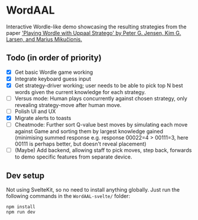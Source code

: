 # WordAAL
Interactive Wordle-like demo showcasing the resulting strategies from the paper ['Playing Wordle with Uppaal Stratego' by Peter G. Jensen, Kim G. Larsen, and Marius Mikučionis.](https://link.springer.com/chapter/10.1007/978-3-031-15629-8_15)

## Todo (in order of priority)
- [x] Get basic Wordle game working
- [x] Integrate keyboard guess input
- [x] Get strategy-driver working; user needs to be able to pick top N best words given the current knowledge for each strategy.
- [ ] Versus mode: Human plays concurrently against chosen strategy, only revealing strategy-move after human move.
- [ ] Polish UI and UX
- [x] Migrate alerts to toasts
- [ ] Cheatmode: Further sort Q-value best moves by simulating each move against Game and sorting them by largest knowledge gained (minimising summed response e.g. response 00022=4 > 00111=3, here 00111 is perhaps better, but doesn't reveal placement)
- [ ] (Maybe) Add backend, allowing staff to pick moves, step back, forwards to demo specific features from separate device.

## Dev setup
Not using SvelteKit, so no need to install anything globally. Just run the following commands in the `WordAAL-svelte/` folder:
```
npm install
npm run dev
```


